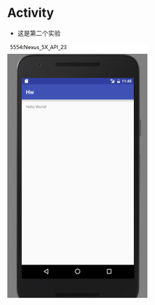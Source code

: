 # Activity
* 这是第二个实验

![image text](https://github.com/xiaoaini12138/Android/blob/master/Activity/Activity.jpg)



